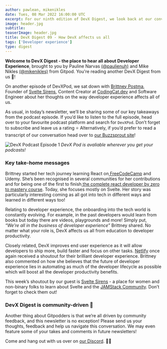 ```yaml
---
author: pawlean, mikenikles
date: Tues, 08 Mar 2022 16:00:00 UTC
excerpt: For our ninth edition of DevX Digest, we look back at our conversation with Brittney Postma.
image: header.jpg
subtitle:
teaserImage: header.jpg
title: DevX Digest 09 - How DevX affects us all
tags: ['Developer experience']
type: digest
---
```


**Welcome to DevX Digest - the place to hear all about Developer Experience**, brought to you by Pauline Narvas [(@paulienuh)](https://twitter.com/paulienuh) and Mike Nikles [(@mikenikles)](https://twitter.com/mikenikles) from Gitpod. You're reading another DevX Digest from us 🎉!

On another episode of DevXPod, we sat down with [Brittney Postma](https://twitter.com/BrittneyPostma), Founder of [Svelte Sirens](https://sveltesirens.dev/), Content Creator at [CodingCat.dev](https://CodingCat.dev) and Software Engineer about her thoughts on the way developer experience affects all of us.

As usual, in today’s newsletter, we’ll be sharing some of our key takeaways from the podcast episode. If you’d like to listen to the full episode, head over to your favourite podcast platform and search for `DevXPod`. Don’t forget to subscribe and leave us a rating ⭐️ Alternatively, if you’d prefer to read a transcript of our conversation head over to [our Buzzsprout site](https://devxpod.buzzsprout.com/)!

![DevX Podcast Episode 1](/images/blog/devx-affects-us-all/podcast.png)
_DevX Pod is avaliable wherever you get your podcasts!_

### Key take-home messages

Brittney started her tech journey learning React on[ FreeCodeCamp](https://www.freecodecamp.org/) and Udemy. She’s been recognised in several communities for her contributions and for being one of the first to finish[ the complete react developer by zero to mastery course](https://www.udemy.com/course/complete-react-native-mobile-development-zero-to-mastery-with-hooks/). Today, she focuses mostly on Svelte. Her story was particularly interesting coming as all got into tech in different ways and learned in different ways too!

Relating to developer experience, the onboarding into the tech world is constantly evolving. For example, in the past developers would learn from books but today there are videos, playgrounds and more! Simply put, _“We’re all in the business of developer experience”_ Brittney shared. No matter what your role is, DevX affects us all from education to developer productivity.

Closely related, DevX improves end user experience as it will allow developers to ship more, build faster and focus on other tasks. [Netlify](https://www.netlify.com/) once again received a shoutout for their brilliant developer experience. Brittney also commented on how she believes that the future of developer experience lies in automating as much of the developer lifecycle as possible which will boost all the developer productivity benefits.

This week’s shoutout by our guest is [Svelte Sirens](https://sveltesirens.dev/) - a place for women and non-binary folks to learn about Svelte and the [JAMStack Community](https://jamstack.org/community/). Don’t forget to check them out!

### DevX Digest is community-driven 🤝

Another thing about Gitpodders is that we’re all driven by community feedback, and this newsletter is no exception! Please send us your thoughts, feedback and help us navigate this conversation. We may even feature some of your takes and comments in future newsletters!

Come and hang out with us over on [our Discord](https://www.gitpod.io/chat). 👋🏼
